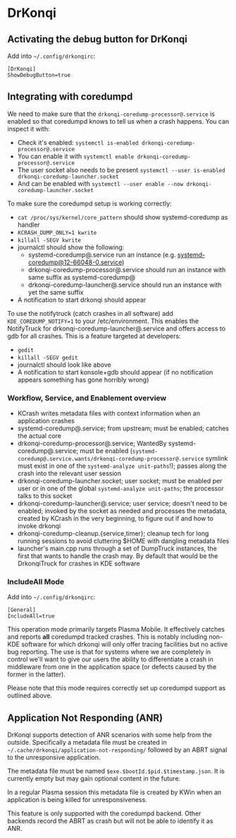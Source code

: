 <!--
    SPDX-License-Identifier: CC0-1.0
    SPDX-FileCopyrightText: 2021-2022 Harald Sitter <sitter@kde.org>
    SPDX-FileCopyrightText: 2021 Aleix Pol i Gonzalez <aleixpol@kde.org>
-->

# DrKonqi
## Activating the debug button for DrKonqi
Add into `~/.config/drkonqirc`:
```
[DrKonqi]
ShowDebugButton=true
```

## Integrating with coredumpd
We need to make sure that the `drkonqi-coredump-processor@.service` is enabled so that coredumpd knows to tell us when a crash happens. You can inspect it with:

* Check it's enabled: `systemctl is-enabled drkonqi-coredump-processor@.service`
* You can enable it with `systemctl enable drkonqi-coredump-processor@.service`
* The user socket also needs to be present `systemctl --user is-enabled drkonqi-coredump-launcher.socket`
* And can be enabled with `systemctl --user enable --now drkonqi-coredump-launcher.socket `

To make sure the coredumpd setup is working correctly:

* `cat /proc/sys/kernel/core_pattern` should show systemd-coredump as handler
* `KCRASH_DUMP_ONLY=1 kwrite`
* `killall -SEGV kwrite`
* journalctl should show the following:
  * systemd-coredump@.service run an instance (e.g. systemd-coredump@12-66048-0.service)
  * drkonqi-coredump-processor@.service should run an instance with same suffix as systemd-coredump@
  * drkonqi-coredump-launcher@.service should run an instance with yet the same suffix
* A notification to start drkonqi should appear

To use the notifytruck (catch crashes in all software) add `KDE_COREDUMP_NOTIFY=1` to your /etc/environment. This
enables the NotifyTruck for drkonqi-coredump-launcher@.service and offers access to gdb for all crashes. This is a
feature targeted at developers:

* `gedit`
* `killall -SEGV gedit`
* journalctl should look like above
* A notification to start konsole+gdb should appear (if no notification appears something has gone horribly wrong)

### Workflow, Service, and Enablement overview

* KCrash writes metadata files with context information when an application crashes
* systemd-coredump@.service; from upstream; must be enabled; catches the actual core
* drkonqi-coredump-processor@.service; WantedBy systemd-coredump@.service;
  must be enabled (`systemd-coredump@.service.wants/drkonqi-coredump-processor@.service` symlink must exist in one of
  the `systemd-analyze unit-paths`!); passes along the crash into the relevant user session
* drkonqi-coredump-launcher.socket; user socket; must be enabled per user or in one of the global
  `systemd-analyze unit-paths`; the processor talks to this socket
* drkonqi-coredump-launcher@.service; user service; doesn't need to be enabled; invoked by the socket as needed and
  processes the metadata, created by KCrash in the very beginning, to figure out if and how to invoke drkonqi
* drkonqi-coredump-cleanup.{service,timer}; cleanup tech for long running sessions to avoid cluttering $HOME with
  dangling metadata files
* launcher's main.cpp runs through a set of DumpTruck instances, the first that wants to handle the crash may. By default
  that would be the DrkonqiTruck for crashes in KDE software

### IncludeAll Mode

Add into `~/.config/drkonqirc`:
```
[General]
IncludeAll=true
```

This operation mode primarily targets Plasma Mobile. It effectively catches and reports **all** coredumpd tracked
crashes. This is notably including non-KDE software for which drkonqi will only offer tracing facilities but no active
bug reporting. The use is that for systems where we are completely in control we'll want to give our users the ability
to differentiate a crash in middleware from one in the application space (or defects caused by the former in the latter).

Please note that this mode requires correctly set up coredumpd support as outlined above.

## Application Not Responding (ANR)

DrKonqi supports detection of ANR scenarios with some help from the outside. Specifically a metadata file must be created
in `~/.cache/drkonqi/application-not-responding/` followed by an ABRT signal to the unresponsive application.

The metadata file must be named `$exe.$bootId.$pid.$timestamp.json`. It is currently empty but may gain optional content
in the future.

In a regular Plasma session this metadata file is created by KWin when an application is being killed for unresponsiveness.

This feature is only supported with the coredumpd backend.
Other backends record the ABRT as crash but will not be able to identify it as ANR.

